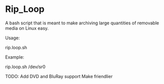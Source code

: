 # Rip_Loop
A bash script that is meant to make archiving large quantities of removable media on Linux easy. 

Usage:

rip.loop.sh <device>

Example:

rip.loop.sh /dev/sr0

TODO:
Add DVD and BluRay support
Make friendlier

